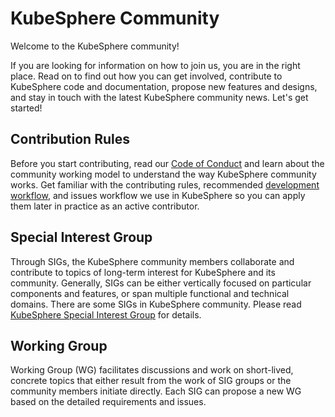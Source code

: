 # KubeSphere Community

Welcome to the KubeSphere community!

If you are looking for information on how to join us, you are in the right place. Read on to find out how you can get involved, contribute to KubeSphere code and documentation, propose new features and designs, and stay in touch with the latest KubeSphere community news. Let's get started!

## Contribution Rules

Before you start contributing, read our [Code of Conduct](code-of-conduct.md) and learn about the community working model to understand the way KubeSphere community works. Get familiar with the contributing rules, recommended [development workflow](./developer-guide/development/development-workflow.md), and issues workflow we use in KubeSphere so you can apply them later in practice as an active contributor.

## Special Interest Group

Through SIGs, the KubeSphere community members collaborate and contribute to topics of long-term interest for KubeSphere and its community. Generally, SIGs can be either vertically focused on particular components and features, or span multiple functional and technical domains. There are some SIGs in KubeSphere community. Please read [KubeSphere Special Interest Group](sigs.md) for details.

## Working Group

Working Group (WG) facilitates discussions and work on short-lived, concrete topics that either result from the work of SIG groups or the community members initiate directly. Each SIG can propose a new WG based on the detailed requirements and issues.
